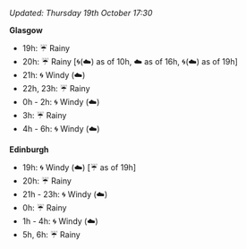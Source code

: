 *Updated: Thursday 19th October 17:30*

**Glasgow**

* 19h: :umbrella: Rainy
* 20h: :umbrella: Rainy [:cyclone:(:cloud:) as of 10h, :cloud: as of 16h, :cyclone:(:cloud:) as of 19h]
* 21h: :cyclone: Windy (:cloud:)
* 22h, 23h: :umbrella: Rainy
* 0h - 2h: :cyclone: Windy (:cloud:)
* 3h: :umbrella: Rainy
* 4h - 6h: :cyclone: Windy (:cloud:)

**Edinburgh**

* 19h: :cyclone: Windy (:cloud:) [:umbrella: as of 19h]
* 20h: :umbrella: Rainy
* 21h - 23h: :cyclone: Windy (:cloud:)
* 0h: :umbrella: Rainy
* 1h - 4h: :cyclone: Windy (:cloud:)
* 5h, 6h: :umbrella: Rainy
